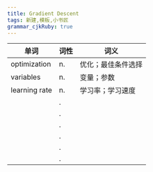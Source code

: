 ```yaml
---
title: Gradient Descent
tags: 新建,模板,小书匠
grammar_cjkRuby: true
---
```


| 单词 | 词性 | 词义  |
| ---------- | --- | --- |
| optimization | n.  | 优化；最佳条件选择 |
| variables | n.  | 变量；参数 |
| learning rate | n.  | 学习率；学习速度 |
|  | .  |  |
|  | .  |  |
|  | .  |  |
|  | .  |  |
|  | .  |  |
|  | .  |  |
